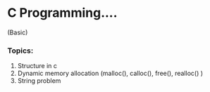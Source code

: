 # C Programming....
(Basic)

### Topics:
1. Structure in c 
2. Dynamic memory allocation (malloc(), calloc(), free(), realloc() )
3. String problem
